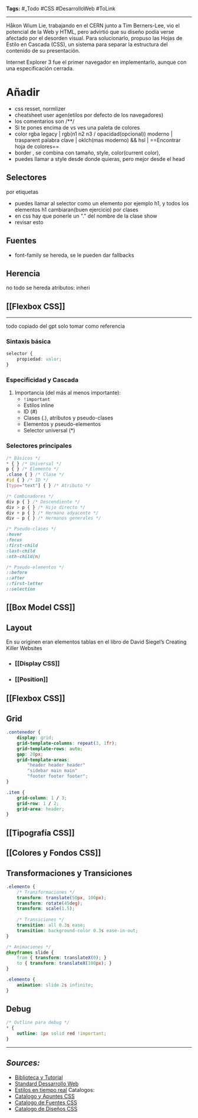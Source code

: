 **Tags:** #_Todo
#CSS #DesarrolloWeb #ToLink 
- - -
Håkon Wium Lie, trabajando en el CERN junto a Tim Berners-Lee, vio el potencial de la Web y HTML, pero advirtió que su diseño podía verse afectado por el desorden visual. Para solucionarlo, propuso las Hojas de Estilo en Cascada (CSS), un sistema para separar la estructura del contenido de su presentación.  

Internet Explorer 3 fue el primer navegador en implementarlo, aunque con una especificación cerrada.
# Añadir
- css resset, normlizer 
-  cheatsheet user agen(etilos por defecto de los navegadores)
- los comentarios son /\*\*/
- Si te pones encima de vs ves una paleta de colores
- color rgba legacy |  rgb(n1 n2 n3 / opacidad(opcional)) moderno | trasparent palabra clave | oklch(mas moderno) && hsl |  ==Encontrar hoja de colores==
- border , se combina con tamaño, style, color(current color), 
- puedes llamar a style desde donde quieras, pero mejor desde el head
## Selectores
 por etiquetas
- puedes llamar al selector como un elemento por ejemplo h1, y todos los elementos h1 cambiaran(buen ejercicio)
por clases
- en css hay que ponerle un "." del nombre de la clase
show
- revisar esto
## Fuentes
- font-family se hereda, se le pueden dar fallbacks 
## Herencia
no todo se hereda 
atributos: inheri
## [[Flexbox CSS]]
- - - 
todo copiado del gpt solo tomar como referencia
### Sintaxis básica
```css
selector {
    propiedad: valor;
}
```
### Especificidad y Cascada
1. Importancia (del más al menos importante):
   - `!important`
   - Estilos inline
   - ID (#)
   - Clases (.), atributos y pseudo-clases
   - Elementos y pseudo-elementos
   - Selector universal (*)
### Selectores principales
```css
/* Básicos */
* { } /* Universal */
p { } /* Elemento */
.clase { } /* Clase */
#id { } /* ID */
[type="text"] { } /* Atributo */

/* Combinadores */
div p { } /* Descendiente */
div > p { } /* Hijo directo */
div + p { } /* Hermano adyacente */
div ~ p { } /* Hermanos generales */

/* Pseudo-clases */
:hover
:focus
:first-child
:last-child
:nth-child(n)

/* Pseudo-elementos */
::before
::after
::first-letter
::selection
```
## [[Box Model CSS]]

## Layout
En su originen eran elementos tablas en el libro de David Siegel’s Creating Killer Websites  
- ### [[Display CSS]]
- ### [[Position]]

## [[Flexbox CSS]]
## Grid
```css
.contenedor {
    display: grid;
    grid-template-columns: repeat(3, 1fr);
    grid-template-rows: auto;
    gap: 20px;
    grid-template-areas: 
        "header header header"
        "sidebar main main"
        "footer footer footer";
}

.item {
    grid-column: 1 / 3;
    grid-row: 1 / 2;
    grid-area: header;
}
```
## [[Tipografía CSS]]
## [[Colores y Fondos CSS]]
## Transformaciones y Transiciones
```css
.elemento {
    /* Transformaciones */
    transform: translate(50px, 100px);
    transform: rotate(45deg);
    transform: scale(1.5);
    
    /* Transiciones */
    transition: all 0.3s ease;
    transition: background-color 0.3s ease-in-out;
}

/* Animaciones */
@keyframes slide {
    from { transform: translateX(0); }
    to { transform: translateX(100px); }
}

.elemento {
    animation: slide 2s infinite;
}
```
## Debug
```css
/* Outline para debug */
* {
    outline: 1px solid red !important;
}
```
- - - 
## ***Sources:***
- [Biblioteca y Tutorial](https://manz.dev/)
-  [Standard Dessarrollo Web](https://developer.mozilla.org/en-US/)
- [Estilos en tiempo real](https://codi.link/%7C%7C)
Catalogos:
- [Catalogo y Apuntes CSS](https://htmlcheatsheet.com/css/)
- [Catalogo de Fuentes CSS](https://kagi.com/search?q=fonts.googlefont)
- [Catalogo de Diseños CSS](https://csszengarden.com/pages/alldesigns/)